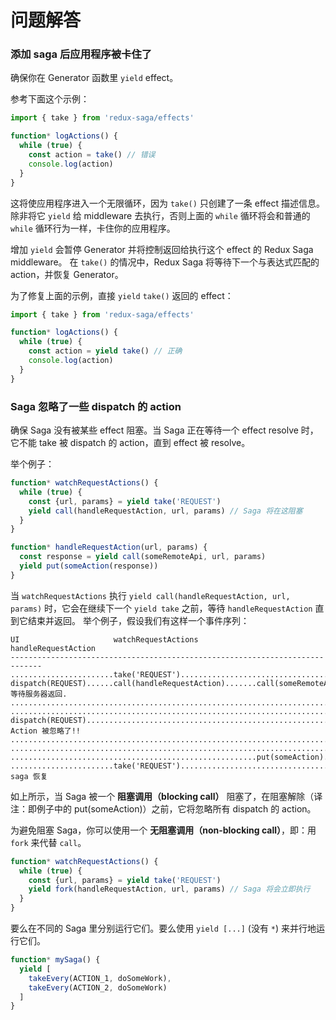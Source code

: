 # 问题解答

### 添加 saga 后应用程序被卡住了

确保你在 Generator 函数里 `yield` effect。

参考下面这个示例：

```js
import { take } from 'redux-saga/effects'

function* logActions() {
  while (true) {
    const action = take() // 错误
    console.log(action)
  }
}
```

这将使应用程序进入一个无限循环，因为 `take()` 只创建了一条 effect 描述信息。
除非将它 `yield` 给 middleware 去执行，否则上面的 `while` 循环将会和普通的 `while` 循环行为一样，卡住你的应用程序。

增加 `yield` 会暂停 Generator 并将控制返回给执行这个 effect 的 Redux Saga middleware。
在 `take()` 的情况中，Redux Saga 将等待下一个与表达式匹配的 action，并恢复 Generator。

为了修复上面的示例，直接 `yield` `take()` 返回的 effect：

```js
import { take } from 'redux-saga/effects'

function* logActions() {
  while (true) {
    const action = yield take() // 正确
    console.log(action)
  }
}
```

### Saga 忽略了一些 dispatch 的 action

确保 Saga 没有被某些 effect 阻塞。当 Saga 正在等待一个 effect resolve 时，它不能 take 被 dispatch 的 action，直到 effect 被 resolve。

举个例子：

```javascript
function* watchRequestActions() {
  while (true) {
    const {url, params} = yield take('REQUEST')
    yield call(handleRequestAction, url, params) // Saga 将在这阻塞
  }
}

function* handleRequestAction(url, params) {
  const response = yield call(someRemoteApi, url, params)
  yield put(someAction(response))
}
```

当 `watchRequestActions` 执行 `yield call(handleRequestAction, url, params)` 时，它会在继续下一个 `yield take` 之前，等待 `handleRequestAction` 直到它结束并返回。
举个例子，假设我们有这样一个事件序列：

```
UI                     watchRequestActions             handleRequestAction
-----------------------------------------------------------------------------
.......................take('REQUEST').......................................
dispatch(REQUEST)......call(handleRequestAction).......call(someRemoteApi)... 等待服务器返回.
.............................................................................
.............................................................................
dispatch(REQUEST)............................................................ Action 被忽略了!!
.............................................................................
.............................................................................
.......................................................put(someAction).......
.......................take('REQUEST')....................................... saga 恢复
```

如上所示，当 Saga 被一个 **阻塞调用（blocking call）** 阻塞了，在阻塞解除（译注：即例子中的 put(someAction)）之前，它将忽略所有 dispatch 的 action。

为避免阻塞 Saga，你可以使用一个 **无阻塞调用（non-blocking call）**，即：用 `fork` 来代替 `call`。

```javascript
function* watchRequestActions() {
  while (true) {
    const {url, params} = yield take('REQUEST')
    yield fork(handleRequestAction, url, params) // Saga 将会立即执行
  }
}
```

要么在不同的 Saga 里分别运行它们。要么使用 `yield [...]` (没有 `*`) 来并行地运行它们。

```javascript
function* mySaga() {
  yield [
    takeEvery(ACTION_1, doSomeWork),
    takeEvery(ACTION_2, doSomeWork)
  ]
}
```
